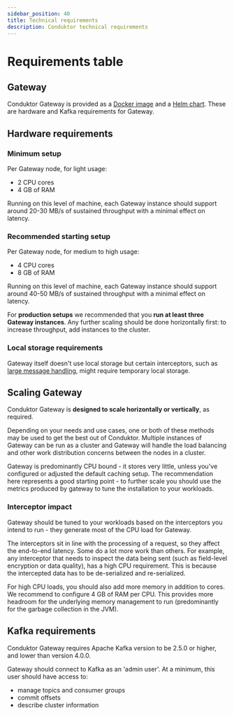 ```yaml
---
sidebar_position: 40
title: Technical requirements
description: Conduktor technical requirements
---
```


# Requirements table




## Gateway

Conduktor Gateway is provided as a [Docker image](../docker) and a [Helm chart](../kubernetes). These are hardware and Kafka requirements for Gateway.

## Hardware requirements

### Minimum setup

Per Gateway node, for light usage:

- 2 CPU cores
- 4 GB of RAM

Running on this level of machine, each Gateway instance should support around 20-30 MB/s of sustained throughput with a minimal effect on latency.

### Recommended starting setup

Per Gateway node, for medium to high usage:

- 4 CPU cores
- 8 GB of RAM

Running on this level of machine, each Gateway instance should support around 40-50 MB/s of sustained throughput with a minimal effect on latency.

For **production setups** we recommended that you **run at least three Gateway instances**. Any further scaling should be done horizontally first: to increase throughput, add instances to the cluster.

### Local storage requirements

Gateway itself doesn't use local storage but certain interceptors, such as [large message handling](/gateway/interceptors/advanced-patterns-support/large-message-and-batch-handling), might require temporary local storage.

## Scaling Gateway

Conduktor Gateway is **designed to scale horizontally or vertically**, as required.

Depending on your needs and use cases, one or both of these methods may be used to get the best out of Conduktor. Multiple instances of Gateway can be run as a cluster and Gateway will handle the load balancing and other work distribution concerns between the nodes in a cluster.

Gateway is predominantly CPU bound - it stores very little, unless you've configured or adjusted the default caching setup. The recommendation here represents a good starting point - to further scale you should use the metrics produced by gateway to tune the installation to your workloads.

### Interceptor impact

Gateway should be tuned to your workloads based on the interceptors you intend to run - they generate most of the CPU load for Gateway.

The interceptors sit in line with the processing of a request, so they affect the end-to-end latency. Some do a lot more work than others. For example, any interceptor that needs to inspect the data being sent (such as field-level encryption or data quality), has a high CPU requirement. This is because the intercepted data has to be de-serialized and re-serialized.

For high CPU loads, you should also add more memory in addition to cores. We recommend to configure 4 GB of RAM per CPU. This provides more headroom for the underlying memory management to run (predominantly for the garbage collection in the JVM).

## Kafka requirements

Conduktor Gateway requires Apache Kafka version to be 2.5.0 or higher, and lower than version 4.0.0.

Gateway should connect to Kafka as an 'admin user'. At a minimum, this user should have access to:

- manage topics and consumer groups
- commit offsets
- describe cluster information
